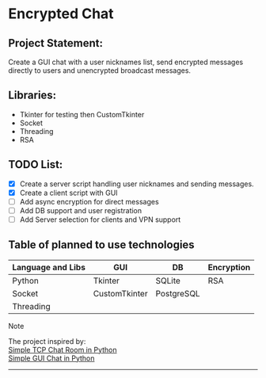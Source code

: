 ﻿# Encrypted Chat

## Project Statement:

Create a GUI chat with a user nicknames list, send encrypted messages directly to users and unencrypted broadcast messages.

## Libraries:

- Tkinter for testing then CustomTkinter
- Socket
- Threading
- RSA

## TODO List:

- [x] Create a server script handling user nicknames and sending messages.
- [x] Create a client script with GUI
- [ ] Add async encryption for direct messages
- [ ] Add DB support and user registration
- [ ] Add Server selection for clients and VPN support

## Table of planned to use technologies

| Language and Libs | GUI | DB | Encryption |
| --------------- | --------------- | --------------- | -------------- |
| Python | Tkinter | SQLite | RSA |
| Socket | CustomTkinter | PostgreSQL |  |
| Threading |  |  |  |

> [!Note]
> The project inspired by:  
> [Simple TCP Chat Room in Python](https://www.youtube.com/watch?v=3UOyky9sEQY&t)  
> [Simple GUI Chat in Python](https://www.youtube.com/watch?v=sopNW98CRag&t)  

---
